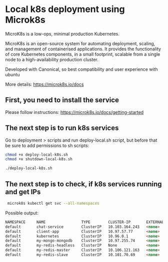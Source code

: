 # Local k8s deployment using Microk8s

MicroK8s is a low-ops, minimal production Kubernetes.

MicroK8s is an open-source system for automating deployment, scaling, and management of containerised applications. It provides the functionality of core Kubernetes components, in a small footprint, scalable from a single node to a high-availability production cluster.

Developed with Canonical, so best compatibility and user experience with ubuntu

More details: https://microk8s.io/docs 

## First, you need to install the service

Please follow instructions: https://microk8s.io/docs/getting-started

## The next step is to run k8s services

Go to deployment > scripts and run deploy-local.sh script, but before that be sure to add permissions to sh scripts:

```bash
chmod +x deploy-local-k8s.sh
chmod +x shutdown-local-k8s.sh
```

```bash
./deploy-local-k8s.sh
```

## The next step is to check, if k8s services running and get IPs

```bash
 microk8s kubectl get svc --all-namespaces
```

Possible output:

```html
NAMESPACE     NAME                TYPE        CLUSTER-IP       EXTERNAL-IP   PORT(S)                  AGE
default       chat-service        ClusterIP   10.103.164.243   <none>        3001/TCP                 54s
default       client-app          ClusterIP   10.97.57.77      <none>        80/TCP                   53s
default       kubernetes          ClusterIP   10.96.0.1        <none>        443/TCP                  72m
default       my-mongo-mongodb    ClusterIP   10.97.255.74     <none>        27017/TCP                57s
default       my-redis-headless   ClusterIP   None             <none>        6379/TCP                 54s
default       my-redis-master     ClusterIP   10.106.121.163   <none>        6379/TCP                 54s
default       my-redis-slave      ClusterIP   10.101.70.69     <none>        6379/TCP                 54s
```
